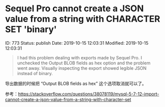 # Sequel Pro cannot create a JSON value from a string with CHARACTER SET 'binary'


ID: 773
Status: publish
Date: 2019-10-15 12:03:31
Modified: 2019-10-15 12:03:31


> I had this problem dealing with exports made by Sequel Pro. I unchecked the Output BLOB fields as hex option and the problem went away. Visually inspecting the export showed legible JSON instead of binary.

导出数据的时候把 “Output BLOB fields as hex” 这个选项取消就可以了。

参考：https://stackoverflow.com/questions/38078119/mysql-5-7-12-import-cannot-create-a-json-value-from-a-string-with-character-set